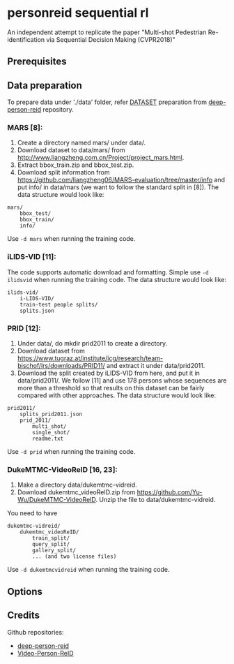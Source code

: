 # personreid sequential rl

An independent attempt to replicate the paper "Multi-shot Pedestrian Re-identification via Sequential Decision Making (CVPR2018)"

## Prerequisites

## Data preparation
To prepare data under './data' folder, refer [DATASET](https://github.com/KaiyangZhou/deep-person-reid/blob/master/DATASETS.md) preparation from [deep-person-reid](https://github.com/KaiyangZhou/deep-person-reid) repository. 

### MARS [8]:

1. Create a directory named mars/ under data/.
2. Download dataset to data/mars/ from http://www.liangzheng.com.cn/Project/project_mars.html.
3. Extract bbox_train.zip and bbox_test.zip.
4. Download split information from https://github.com/liangzheng06/MARS-evaluation/tree/master/info and put info/ in data/mars (we want to follow the standard split in [8]). The data structure would look like:

```
mars/
    bbox_test/
    bbox_train/
    info/
```

Use `-d mars` when running the training code.

### iLIDS-VID [11]:

The code supports automatic download and formatting. Simple use `-d ilidsvid` when running the training code. The data structure would look like:

```
ilids-vid/
    i-LIDS-VID/
    train-test people splits/
    splits.json
```

### PRID [12]:

1. Under data/, do mkdir prid2011 to create a directory.
2. Download dataset from https://www.tugraz.at/institute/icg/research/team-bischof/lrs/downloads/PRID11/ and extract it under data/prid2011.
3. Download the split created by iLIDS-VID from here, and put it in data/prid2011/. We follow [11] and use 178 persons whose sequences are more than a threshold so that results on this dataset can be fairly compared with other approaches. The data structure would look like:

```
prid2011/
    splits_prid2011.json
    prid_2011/
        multi_shot/
        single_shot/
        readme.txt
```
Use `-d prid` when running the training code.

### DukeMTMC-VideoReID [16, 23]:

1. Make a directory data/dukemtmc-vidreid.
2. Download dukemtmc_videoReID.zip from https://github.com/Yu-Wu/DukeMTMC-VideoReID. Unzip the file to data/dukemtmc-vidreid. 

You need to have

```
dukemtmc-vidreid/
    dukemtmc_videoReID/
        train_split/
        query_split/
        gallery_split/
        ... (and two license files)
```
Use `-d dukemtmcvidreid` when running the training code.


## Options


## Credits
Github repositories: 

* [deep-person-reid](https://github.com/KaiyangZhou/deep-person-reid)
* [Video-Person-ReID](https://github.com/jiyanggao/Video-Person-ReID)

